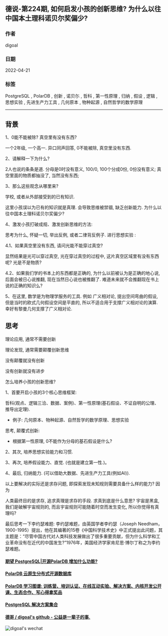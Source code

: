 ## 德说-第224期, 如何启发小孩的创新思维? 为什么以往中国本土理科诺贝尔奖偏少?                     
                                
### 作者                                
digoal                                
                                
### 日期                                
2022-04-21                               
                                
### 标签                                
PostgreSQL , PolarDB , 创新 , 诺贝尓 , 哲科 , 第一性原理 , 归纳 , 假设 , 逻辑 , 思想实验 , 先进生产力工具 , 几何原本 , 物种起源 , 自然哲学的数学原理               
                                
----                                
                                
## 背景     
1、0能不能被除? 真空里有没有东西?  
  
一个2年级, 一个高一. 异口同声回答, 0不能被除, 真空里没有东西.   
  
2、请解释一下为什么?   
  
2人也说的条条是道. 分母是0时没有意义, 100/0, 100个分成0份, 0份没有意义;  真空里面的物质都抽没了, 当然没有东西;     
  
3、那么这些观念从哪里来?  
  
学校, 或者从外部接受到的已有知识.   
  
这里小孩误以为已有的知识就是真理. 会导致思维被禁锢, 缺乏创新能力. 为什么以往中国本土理科诺贝尔奖偏少?     
  
4、激发小孩打破成规、激发创新思维的方法:    
  
思考为什么, 怀疑一切, 举出反例, 或者二律背反例子. 进行思想实验 :    
  
4\.1、如果真空里没有东西, 请问光能不能穿过真空?    
  
显然结果是光可以穿过真空, 光在穿过真空的过程中, 这片真空区域里有没有东西呢? 光是不是物质?   
  
4\.2、如果我们学的书本上的东西都是正确的, 为什么以前被认为是正确的地心说, 后面会被日心说推翻, 现在当然日心说也被推翻了. 难道未来就不会推翻现在书上说的正确的知识么?   
  
5、在这里, 数学是为物理学服务的工具. 例如 广义相对论, 提出空间弯曲的假设, 但是当时的欧式几何假设空间是平直的, 所以不适合用于支撑广义相对论的演算. 幸好有黎曼几何支撑了广义相对论.   
  
## 思考  
理论应用, 通常不需要创新   
  
理论发现, 通常需要颠覆创新思维   
  
没有颠覆就没有创新  
  
没有创新就没有进步  
  
怎么培养小孩的创新思维?  
  
1、首要开启小孩的3个核心思维框架:   
  
哲科(观点、逻辑三洽、数据、案例)、第一性原理(基石假设、不证自明的公理、推导出定理).     
- 例子: 几何原本、物种起源、自然哲学的数学原理、思想实验     
  
思考, 颠覆式创新:   
- 根据第一性原理, 0不能作为分母的基石假设是什么?    
  
2、其次, 培养思想实验能力和习惯.    
  
3、再次, 培养假设能力、直觉.  (也就是建立第一性.)。    
  
4、最后, 归纳能力.   (可以借助大数据、先进生产力工具(例如AI)).    
  
以上要解决的实际还是求存问题, 即探索发现未知规则需要具备什么样的能力? 因为  
  
人类最终目的是求存, 追求真理是求存的手段.  求真到底是什么意思? 宇宙是黑盒, 我们是破解宇宙规则的, 而且宇宙规则可能随着时空而发生变化, 所以你觉得有真理吗?   
  
最后思考一下李约瑟难题:   李约瑟难题，由英国学者李约瑟（Joseph Needham，1900-1995）提出，他在其编著的15卷《中国科学技术史》中正式提出此问题，其主题是：“尽管中国古代对人类科技发展做出了很多重要贡献，但为什么科学和工业革命没有在近代的中国发生?”1976年，美国经济学家肯尼思·博尔丁称之为李约瑟难题。     
  
#### [期望 PostgreSQL|开源PolarDB 增加什么功能?](https://github.com/digoal/blog/issues/76 "269ac3d1c492e938c0191101c7238216")
  
  
#### [PolarDB 云原生分布式开源数据库](https://github.com/ApsaraDB "57258f76c37864c6e6d23383d05714ea")
  
  
#### [PolarDB 学习图谱: 训练营、培训认证、在线互动实验、解决方案、内核开发公开课、生态合作、写心得拿奖品](https://www.aliyun.com/database/openpolardb/activity "8642f60e04ed0c814bf9cb9677976bd4")
  
  
#### [PostgreSQL 解决方案集合](../201706/20170601_02.md "40cff096e9ed7122c512b35d8561d9c8")
  
  
#### [德哥 / digoal's github - 公益是一辈子的事.](https://github.com/digoal/blog/blob/master/README.md "22709685feb7cab07d30f30387f0a9ae")
  
  
![digoal's wechat](../pic/digoal_weixin.jpg "f7ad92eeba24523fd47a6e1a0e691b59")
  
